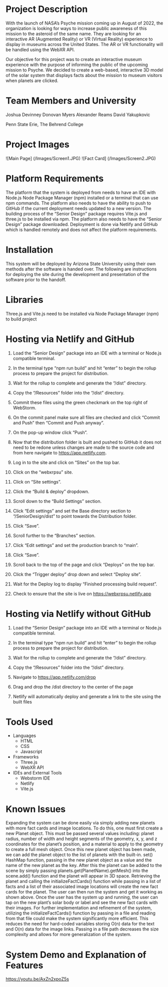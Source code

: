 # Project Description
With the launch of NASA’s Psyche mission coming up in August of 2022, the organization is looking for
ways to increase public awareness of this mission to the asteroid of the same name. They are looking
for an interactive AR (Augmented Reality) or VR (Virtual Reality) experience to display in museums
across the United States. The AR or VR functionality will be handled using the WebXR API.

Our objective for this project was to create an interactive museum experience with the purpose of
informing the public of the upcoming mission to Psyche. We decided to create a web-based, interactive
3D model of the solar system that displays facts about the mission to museum visitors when planets are
clicked.

# Team Members and University
Joshua Devinney
Donovan Myers
Alexander Reams
David Yakupkovic

Penn State Erie, The Behrend College

# Project Images

![Main Page] (/Images/Screen1.JPG)
![Fact Card] (/Images/Screen2.JPG)

# Platform Requirements 

The platform that the system is deployed from needs to have an IDE with Node.js Node Package Manager (npm) installed or a terminal that can use npm commands. The platform also needs to have the ability to push to GitHub if the current deployment needs updated to a new version. The building process of the “Senior Design” package requires Vite.js and three.js to be installed via npm. The platform also needs to have the “Senior Design” package downloaded. Deployment is done via Netlify and GitHub which is handled remotely and does not affect the platform requirements. 

# Installation 

This system will be deployed by Arizona State University using their own methods after the software is handed over. The following are instructions for deploying the site during the development and presentation of the software prior to the handoff. 

# Libraries 

Three.js and Vite.js need to be installed via Node Package Manager (npm) to build project 

# Hosting via Netlify and GitHub 

1. Load the “Senior Design” package into an IDE with a terminal or Node.js compatible terminal. 

2. In the terminal type “npm run build” and hit “enter” to begin the rollup process to prepare the project for distribution. 

3. Wait for the rollup to complete and generate the “/dist” directory. 

4. Copy the “/Resources” folder into the “/dist” directory. 

5. Commit these files using the green checkmark on the top right of WebStorm. 

6. On the commit panel make sure all files are checked and click “Commit and Push” then “Commit and Push anyway”. 

7. On the pop-up window click “Push”. 

8. Now that the distribution folder is built and pushed to GitHub it does not need to be redone unless changes are made to the source code and from here navigate to https://app.netlify.com. 

9. Log in to the site and click on “Sites” on the top bar. 

10. Click on the “webxrpsu” site. 

11. Click on “Site settings”. 

12. Click the “Build & deploy” dropdown. 

13. Scroll down to the “Build Settings” section. 

14. Click “Edit settings” and set the Base directory section to “/SeniorDesign/dist” to point towards the Distribution folder. 

15. Click “Save”. 

16. Scroll further to the “Branches” section. 

17. Click “Edit settings” and set the production branch to “main”. 

18. Click “Save”. 

19. Scroll back to the top of the page and click “Deploys” on the top bar. 

20. Click the “Trigger deploy” drop down and select “Deploy site”. 

21. Wait for the Deploy log to display “Finished processing build request”. 

22. Check to ensure that the site is live on https://webxrpsu.netlify.app 

# Hosting via Netlify without GitHub 

1. Load the “Senior Design” package into an IDE with a terminal or Node.js compatible terminal. 

2. In the terminal type “npm run build” and hit “enter” to begin the rollup process to prepare the project for distribution. 

3. Wait for the rollup to complete and generate the “/dist” directory. 

4. Copy the “/Resources” folder into the “/dist” directory. 

5. Navigate to https://app.netlify.com/drop 

6. Drag and drop the /dist directory to the center of the page 

7. Netlify will automatically deploy and generate a link to the site using the built files

# Tools Used
- Languages
  - HTML
  - CSS
  - Javascript
- Frameworks
  - Three.js
  - WebXR API
- IDEs and External Tools
  - Webstorm IDE
  - Netlify
  - Vite.js

# Known Issues
Expanding the system can be done easily via simply adding new planets with more fact cards and image locations.  To do this, one must first create a new Planet object.  This must be passed several values including: planet radius, number of width and height segments of the geometry, x, y, and z coordinates for the planet’s position, and a material to apply to the geometry to create a full mesh object.  Once this new planet object has been made, we can add the planet object to the list of planets with the built-in. set() HashMap function, passing in the new planet object as a value and the name of the new planet as the key. After this the planet can be added to the scene by simply passing planets.get(PlanetName).getMesh() into the scene.add() function and the planet will appear in 3D space. Retrieving the planet and calling the initializeFactCards() function while passing in a list of facts and a list of their associated image locations will create the new fact cards for the planet.  The user can then run the system and get it working as shown above.  Once the user has the system up and running, the user can tap on the new plant’s solar body or label and see the new fact cards with their images.
For further implementation and refinement of the system, utilizing the initializeFactCards() function by passing in a file and reading from that file could make the system significantly more efficient.  This reduces the need for hard-coded variables storing O(n) data for the text and O(n) data for the image links.  Passing in a file path decreases the size complexity and allows for more generalization of the system.

# System Demo and Explanation of Features

https://youtu.be/AxZn2xpoZ5s
